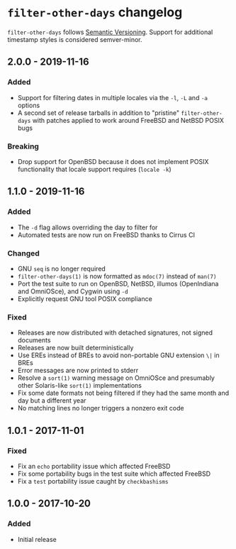 # `filter-other-days` changelog

`filter-other-days` follows [Semantic Versioning][1]. Support for additional timestamp styles is considered semver-minor.

## 2.0.0 - 2019-11-16

### Added

* Support for filtering dates in multiple locales via the `-l`, `-L` and `-a` options
* A second set of release tarballs in addition to "pristine" `filter-other-days` with patches applied to work around FreeBSD and NetBSD POSIX bugs

### Breaking

* Drop support for OpenBSD because it does not implement POSIX functionality that locale support requires (`locale -k`)

## 1.1.0 - 2019-11-16

### Added

* The `-d` flag allows overriding the day to filter for
* Automated tests are now run on FreeBSD thanks to Cirrus CI

### Changed

* GNU `seq` is no longer required
* `filter-other-days(1)` is now formatted as `mdoc(7)` instead of `man(7)`
* Port the test suite to run on OpenBSD, NetBSD, illumos (OpenIndiana and OmniOSce), and Cygwin using `-d`
* Explicitly request GNU tool POSIX compliance

### Fixed

* Releases are now distributed with detached signatures, not signed documents
* Releases are now built deterministically
* Use EREs instead of BREs to avoid non-portable GNU extension `\|` in BREs
* Error messages are now printed to stderr
* Resolve a `sort(1)` warning message on OmniOSce and presumably other Solaris-like `sort(1)` implementations
* Fix some date formats not being filtered if they had the same month and day but a different year
* No matching lines no longer triggers a nonzero exit code

## 1.0.1 - 2017-11-01

### Fixed

* Fix an `echo` portability issue which affected FreeBSD
* Fix some portability bugs in the test suite which affected FreeBSD
* Fix a `test` portability issue caught by `checkbashisms`

## 1.0.0 - 2017-10-20

### Added

* Initial release

 [1]: http://semver.org/
